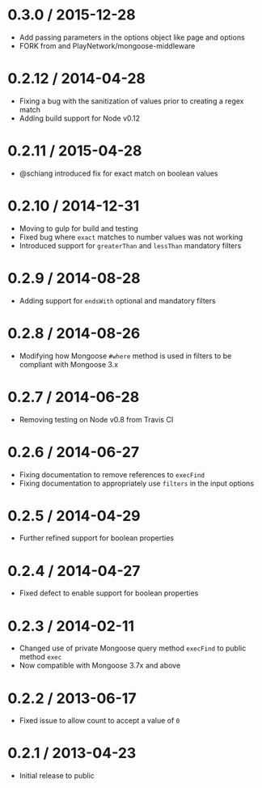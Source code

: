 # 0.3.0 / 2015-12-28

* Add passing parameters in the options object like page and options
* FORK from and PlayNetwork/mongoose-middleware

# 0.2.12 / 2014-04-28

* Fixing a bug with the sanitization of values prior to creating a regex match
* Adding build support for Node v0.12

# 0.2.11 / 2015-04-28

* @schiang introduced fix for exact match on boolean values

# 0.2.10 / 2014-12-31

* Moving to gulp for build and testing
* Fixed bug where `exact` matches to number values was not working
* Introduced support for `greaterThan` and `lessThan` mandatory filters

# 0.2.9 / 2014-08-28

* Adding support for `endsWith` optional and mandatory filters

# 0.2.8 / 2014-08-26

* Modifying how Mongoose `#where` method is used in filters to be compliant with Mongoose 3.x

# 0.2.7 / 2014-06-28

* Removing testing on Node v0.8 from Travis CI

# 0.2.6 / 2014-06-27

* Fixing documentation to remove references to `execFind`
* Fixing documentation to appropriately use `filters` in the input options

# 0.2.5 / 2014-04-29

* Further refined support for boolean properties

# 0.2.4 / 2014-04-27

* Fixed defect to enable support for boolean properties

# 0.2.3 / 2014-02-11

* Changed use of private Mongoose query method `execFind` to public method `exec`
* Now compatible with Mongoose 3.7x and above

# 0.2.2 / 2013-06-17

* Fixed issue to allow count to accept a value of `0`

# 0.2.1 / 2013-04-23

* Initial release to public
